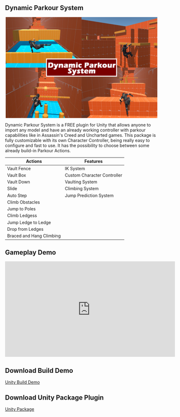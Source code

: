 ## Dynamic Parkour System

<p align="center">
  <img align="middle" src="/docs/Resources/Presentation.png" alt="Dynamic Parkour System" width="500" height="auto">
</p>

Dynamic Parkour System is a FREE plugin  for Unity that allows anyone to import any model and have an already working controller with parkour capabilities like in Assassin's Creed and Uncharted games. This package is fully customizable with its own Character Controller, being really easy to configure and fast to use. It has the possibility to choose between some already build-in Parkour Actions.

|   Actions                 | Features                    |
|         ---------         |         ----------          |
| Vault Fence               | IK System                   |
| Vault Box                 | Custom Character Controller |
| Vault Down                | Vaulting System             |
| Slide                     | Climbing System             |
| Auto Step                 | Jump Prediction System      |
| Climb Obstacles           |                             |
| Jump to Poles             |                             |
| Climb Ledgess             |                             |
| Jump Ledge to Ledge       |                             |
| Drop from Ledges          |                             |
| Braced and Hang Climbing  |                             |

## Gameplay Demo
<iframe width="560" height="315"
src="https://www.youtube.com/embed/mw6ozapAuYY" 
frameborder="0" 
allow="accelerometer; autoplay; encrypted-media; gyroscope; picture-in-picture" 
allowfullscreen></iframe>

## Download Build Demo
[Unity Build Demo](https://github.com/knela96/Dynamic-Parkour-System/releases/tag/v1.0-testing)

## Download Unity Package Plugin
[Unity Package](https://github.com/knela96/Dynamic-Parkour-System/releases/tag/v1.0)

